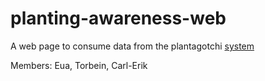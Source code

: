planting-awareness-web
======================

A web page to consume data from the plantagotchi [system](http://monoplant.me)

Members: Eua, Torbein, Carl-Erik
